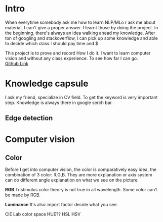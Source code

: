 # Intro
When everytime somebody ask me how to learn NLP/MLo r ask me about material, I can't give a proper answer. I learnt those by doing the project. In the beginning, there's always an idea walking ahead my knowledge. After ton of googling and stackoverflow, I can pick up some knowledge and able to decide which class I should pay time and $

This project is to prove and record How I do it. I want to learn computer vision and without any class experience. To see how far I can go.  
[Github Link](https://github.com/ChesterHsieh/pySteak)

# Knowledge capsule 
I ask my friend, specialize in CV field. To get the keyword is very important step. Knowledge is always there in google serch bar. 
## Edge detection
# Computer vision
## Color
Before I get into computer vision, the color is comparatively easy idea, the combination of 3 color: R,G,B. They are more explanation or axis system can do different angle explanation on what we see on the picture. 

**RGB** Tristimulus color theory is not true in all wavelength. Some color can't be made by RGB.

**Luminance** It's also import factor decide what you see.

CIE Lab color space
HUE??
HSL
HSV


<!--stackedit_data:
eyJoaXN0b3J5IjpbMTUzOTc3NzIyNiwxMzE3MjE4MjA0LDE2ND
EyODM2MDMsMTgxMjcxMjk3MSwtMTg1MDExODk0NSw1MTQ4MDMz
MzddfQ==
-->